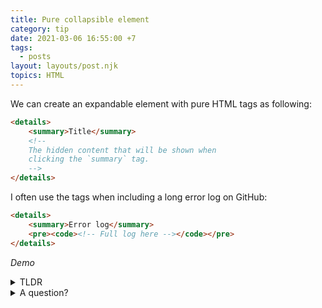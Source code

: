 ```yaml
---
title: Pure collapsible element
category: tip
date: 2021-03-06 16:55:00 +7
tags:
  - posts
layout: layouts/post.njk
topics: HTML
---
```


We can create an expandable element with pure HTML tags as following:

```html
<details>
    <summary>Title</summary>
    <!--
    The hidden content that will be shown when 
    clicking the `summary` tag.
    -->
</details>
```

I often use the tags when including a long error log on GitHub:

```html
<details>
    <summary>Error log</summary>
    <pre><code><!-- Full log here --></code></pre>
</details>
```

_Demo_

<details>
    <summary>TLDR</summary>
    <div>TLDR stands for "too long, don't read". But it's too short, isn't it?</div>
</details>

<details>
    <summary>A question?</summary>
    <div>The answer is hidden initially</div>
</details>